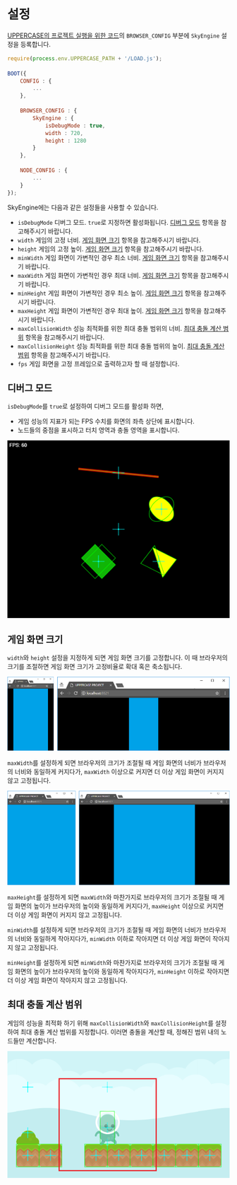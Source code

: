 # 설정
[UPPERCASE의 프로젝트 실행을 위한 코드](https://github.com/Hanul/UPPERCASE/blob/master/DOC/GUIDE/CREATE_PROJECT.md#프로젝트-실행을-위한-코드-작성)의 `BROWSER_CONFIG` 부분에 `SkyEngine` 설정을 등록합니다.

```javascript
require(process.env.UPPERCASE_PATH + '/LOAD.js');

BOOT({
	CONFIG : {
		...
	},
	
	BROWSER_CONFIG : {
		SkyEngine : {
			isDebugMode : true,
			width : 720,
			height : 1280
		}
	},
	
	NODE_CONFIG : {
		...
	}
});
```

SkyEngine에는 다음과 같은 설정들을 사용할 수 있습니다.
- `isDebugMode` 디버그 모드. `true`로 지정하면 활성화됩니다. [디버그 모드](#디버그-모드) 항목을 참고해주시기 바랍니다.
- `width` 게임의 고정 너비. [게임 화면 크기](#게임-화면-크기) 항목을 참고해주시기 바랍니다.
- `height` 게임의 고정 높이. [게임 화면 크기](#게임-화면-크기) 항목을 참고해주시기 바랍니다.
- `minWidth` 게임 화면이 가변적인 경우 최소 너비. [게임 화면 크기](#게임-화면-크기) 항목을 참고해주시기 바랍니다.
- `maxWidth` 게임 화면이 가변적인 경우 최대 너비. [게임 화면 크기](#게임-화면-크기) 항목을 참고해주시기 바랍니다.
- `minHeight` 게임 화면이 가변적인 경우 최소 높이. [게임 화면 크기](#게임-화면-크기) 항목을 참고해주시기 바랍니다.
- `maxHeight` 게임 화면이 가변적인 경우 최대 높이. [게임 화면 크기](#게임-화면-크기) 항목을 참고해주시기 바랍니다.
- `maxCollisionWidth` 성능 최적화를 위한 최대 충돌 범위의 너비. [최대 충돌 계산 범위](#최대-충돌-계산-범위) 항목을 참고해주시기 바랍니다.
- `maxCollisionHeight` 성능 최적화를 위한 최대 충돌 범위의 높이. [최대 충돌 계산 범위](#최대-충돌-계산-범위) 항목을 참고해주시기 바랍니다.
- `fps` 게임 화면을 고정 프레임으로 출력하고자 할 때 설정합니다.

## 디버그 모드
`isDebugMode`를 `true`로 설정하여 디버그 모드를 활성화 하면,

- 게임 성능의 지표가 되는 FPS 수치를 화면의 좌측 상단에 표시합니다.
- 노드들의 중점을 표시하고 터치 영역과 충돌 영역을 표시합니다.

![디버그 모드](https://raw.githubusercontent.com/Hanul/SkyEngine/master/DOC/Configuration/debugmode.png)

## 게임 화면 크기
`width`와 `height` 설정을 지정하게 되면 게임 화면 크기를 고정합니다. 이 때 브라우저의 크기를 조절하면 게임 화면 크기가 고정비율로 확대 혹은 축소됩니다.

![고정 크기](https://raw.githubusercontent.com/Hanul/SkyEngine/master/DOC/Configuration/fixedsize.png)

`maxWidth`를 설정하게 되면 브라우저의 크기가 조절될 때 게임 화면의 너비가 브라우저의 너비와 동일하게 커지다가, `maxWidth` 이상으로 커지면 더 이상 게임 화면이 커지지 않고 고정됩니다.

![최대 크기](https://raw.githubusercontent.com/Hanul/SkyEngine/master/DOC/Configuration/maxsize.png)

`maxHeight`를 설정하게 되면 `maxWidth`와 마찬가지로 브라우저의 크기가 조절될 때 게임 화면의 높이가 브라우저의 높이와 동일하게 커지다가, `maxHeight` 이상으로 커지면 더 이상 게임 화면이 커지지 않고 고정됩니다.

`minWidth`를 설정하게 되면 브라우저의 크기가 조절될 때 게임 화면의 너비가 브라우저의 너비와 동일하게 작아지다가, `minWidth` 이하로 작아지면 더 이상 게임 화면이 작아지지 않고 고정됩니다.

`minHeight`를 설정하게 되면 `minWidth`와 마찬가지로 브라우저의 크기가 조절될 때 게임 화면의 높이가 브라우저의 높이와 동일하게 작아지다가, `minHeight` 이하로 작아지면 더 이상 게임 화면이 작아지지 않고 고정됩니다.

## 최대 충돌 계산 범위
게임의 성능을 최적화 하기 위해 `maxCollisionWidth`와 `maxCollisionHeight`를 설정하여 최대 충돌 계산 범위를 지정합니다. 이러면 충돌을 계산할 때, 정해진 범위 내의 노드들만 계산합니다.

![최대 충돌 계산 범위](https://raw.githubusercontent.com/Hanul/SkyEngine/master/DOC/Configuration/maxcollisionsize.png)
